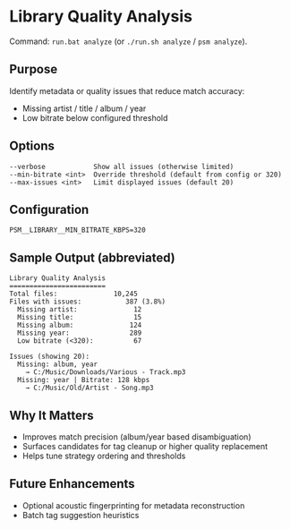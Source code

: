 # Library Quality Analysis

Command: `run.bat analyze` (or `./run.sh analyze` / `psm analyze`).

## Purpose
Identify metadata or quality issues that reduce match accuracy:
- Missing artist / title / album / year
- Low bitrate below configured threshold

## Options
```
--verbose            Show all issues (otherwise limited)
--min-bitrate <int>  Override threshold (default from config or 320)
--max-issues <int>   Limit displayed issues (default 20)
```

## Configuration
`PSM__LIBRARY__MIN_BITRATE_KBPS=320`

## Sample Output (abbreviated)
```
Library Quality Analysis
========================
Total files:              10,245
Files with issues:           387 (3.8%)
  Missing artist:              12
  Missing title:               15
  Missing album:              124
  Missing year:               289
  Low bitrate (<320):          67

Issues (showing 20):
  Missing: album, year
    → C:/Music/Downloads/Various - Track.mp3
  Missing: year | Bitrate: 128 kbps
    → C:/Music/Old/Artist - Song.mp3
```

## Why It Matters
- Improves match precision (album/year based disambiguation)
- Surfaces candidates for tag cleanup or higher quality replacement
- Helps tune strategy ordering and thresholds

## Future Enhancements
- Optional acoustic fingerprinting for metadata reconstruction
- Batch tag suggestion heuristics
